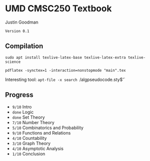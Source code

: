 # UMD CMSC250 Textbook

Justin Goodman

`Version 0.1`

## Compilation

```
sudo apt install texlive-latex-base texlive-latex-extra texlive-science

pdflatex -synctex=1 -interaction=nonstopmode "main".tex
```

Interesting tool: `apt-file -x search `/algpseudocode.sty$'`

## Progress

* `9/10` Intro
* `done` Logic
* `done` Set Theory
* `7/10` Number Theory
* `5/10` Combinatorics and Probability
* `9/10` Functions and Relations
* `4/10` Countability
* `3/10` Graph Theory
* `4/10` Asymptotic Analysis
* `1/10` Conclusion
